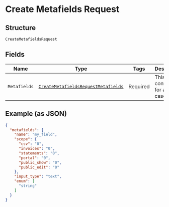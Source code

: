 
# Create Metafields Request

## Structure

`CreateMetafieldsRequest`

## Fields

| Name | Type | Tags | Description |
|  --- | --- | --- | --- |
| `Metafields` | [`CreateMetafieldsRequestMetafields`](../../doc/models/containers/create-metafields-request-metafields.md) | Required | This is a container for any-of cases. |

## Example (as JSON)

```json
{
  "metafields": {
    "name": "my_field",
    "scope": {
      "csv": "0",
      "invoices": "0",
      "statements": "0",
      "portal": "0",
      "public_show": "0",
      "public_edit": "0"
    },
    "input_type": "text",
    "enum": [
      "string"
    ]
  }
}
```

